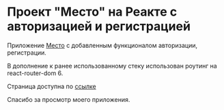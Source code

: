 # Проект "Место" на Реакте с авторизацией и регистрацией

Приложение [Место](https://github.com/NikolayKrishtopa/mesto-react) c добавленным функционалом авторизации, регистрации.

В дополнение к ранее использованному стеку использован роутинг на react-router-dom 6.

Страница доступна по [ссылке](https://nikolaykrishtopa.github.io/react-mesto-auth)

Спасибо за просмотр моего приложения.

